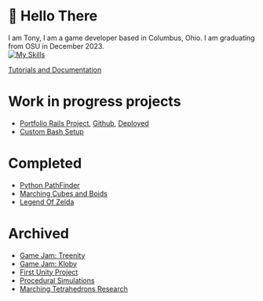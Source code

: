 # 👋 Hello There
I am Tony, I am a game developer based in Columbus, Ohio. I am graduating from OSU in December 2023.  
[![My Skills](https://skillicons.dev/icons?i=c,cs,cpp,blender,cmake,discord,js,linux,neovim,py,unity,vite,unreal)](https://skillicons.dev)

[Tutorials and Documentation](https://github.com/Tonyy456/TutorialMaterial)

# Work in progress projects
- [Portfolio Rails Project](https://github.com/Tonyy456/Tony-Rails-Portfolio), [Github](https://github.com/Tonyy456/tonyy456.github.io), [Deployed](https://tonyy456.github.io/)
- [Custom Bash Setup](https://github.com/Tonyy456/BashCommands)

# Completed
- [Python PathFinder](https://github.com/Tonyy456/PythonPathfinder)
- [Marching Cubes and Boids](https://github.com/Tonyy456/BoidManeuverability)
- [Legend Of Zelda](https://github.com/taystay/LOZ)
  
# Archived 
- [Game Jam: Treenity](https://github.com/Tonyy456/Treenity)
- [Game Jam: Kloby](https://github.com/Tonyy456/Kloby)
- [First Unity Project](https://github.com/Tonyy456/Substratum)
- [Procedural Simulations](https://github.com/Tonyy456/procedural-simulation)
- [Marching Tetrahedrons Research](https://github.com/Tonyy456/MarchingTets)
